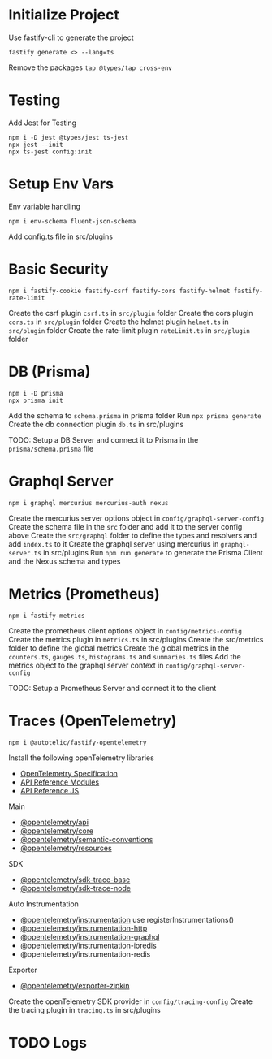 # Initialize Project

Use fastify-cli to generate the project

```
fastify generate <> --lang=ts
```

Remove the packages `tap @types/tap cross-env`

# Testing

Add Jest for Testing

```
npm i -D jest @types/jest ts-jest
npx jest --init
npx ts-jest config:init
```

# Setup Env Vars

Env variable handling

```
npm i env-schema fluent-json-schema
```

Add config.ts file in src/plugins

# Basic Security

```
npm i fastify-cookie fastify-csrf fastify-cors fastify-helmet fastify-rate-limit
```

Create the csrf plugin `csrf.ts` in `src/plugin` folder
Create the cors plugin `cors.ts` in `src/plugin` folder
Create the helmet plugin `helmet.ts` in `src/plugin` folder
Create the rate-limit plugin `rateLimit.ts` in `src/plugin` folder

# DB (Prisma)

```
npm i -D prisma
npx prisma init
```

Add the schema to `schema.prisma` in prisma folder
Run `npx prisma generate`
Create the db connection plugin `db.ts` in src/plugins

TODO: Setup a DB Server and connect it to Prisma in the `prisma/schema.prisma` file

# Graphql Server

```
npm i graphql mercurius mercurius-auth nexus
```

Create the mercurius server options object in `config/graphql-server-config`
Create the schema file in the `src` folder and add it to the server config above
Create the `src/graphql` folder to define the types and resolvers and add `index.ts` to it
Create the graphql server using mercurius in `graphql-server.ts` in src/plugins
Run `npm run generate` to generate the Prisma Client and the Nexus schema and types

# Metrics (Prometheus)

```
npm i fastify-metrics
```

Create the prometheus client options object in `config/metrics-config`
Create the metrics plugin in `metrics.ts` in src/plugins
Create the src/metrics folder to define the global metrics
Create the global metrics in the `counters.ts`, `gauges.ts`, `histograms.ts` and `summaries.ts` files
Add the metrics object to the graphql server context in `config/graphql-server-config`

TODO: Setup a Prometheus Server and connect it to the client

# Traces (OpenTelemetry)

```
npm i @autotelic/fastify-opentelemetry

```

Install the following openTelemetry libraries

- [OpenTelemetry Specification](https://github.com/open-telemetry/opentelemetry-specification/tree/main/specification)
- [API Reference Modules](https://open-telemetry.github.io/opentelemetry-js/modules.html)
- [API Reference JS](https://open-telemetry.github.io/opentelemetry-js-api/)

Main

- [@opentelemetry/api]()
- [@opentelemetry/core](https://www.npmjs.com/package/@opentelemetry/core)
- [@opentelemetry/semantic-conventions](https://www.npmjs.com/package/@opentelemetry/semantic-conventions)
- [@opentelemetry/resources](https://www.npmjs.com/package/@opentelemetry/resources)

SDK

- [@opentelemetry/sdk-trace-base](https://www.npmjs.com/package/@opentelemetry/sdk-trace-base)
- [@opentelemetry/sdk-trace-node](https://www.npmjs.com/package/@opentelemetry/sdk-trace-node)

Auto Instrumentation

- [@opentelemetry/instrumentation](https://github.com/open-telemetry/opentelemetry-js/tree/main/packages/opentelemetry-instrumentation) use registerInstrumentations()
- [@opentelemetry/instrumentation-http](https://github.com/open-telemetry/opentelemetry-js/tree/main/packages/opentelemetry-instrumentation-http)
- [@opentelemetry/instrumentation-graphql](https://www.npmjs.com/package/@opentelemetry/instrumentation-graphql)
- @opentelemetry/instrumentation-ioredis
- @opentelemetry/instrumentation-redis

Exporter

- [@opentelemetry/exporter-zipkin](https://www.npmjs.com/package/@opentelemetry/exporter-zipkin)

Create the openTelemetry SDK provider in `config/tracing-config`
Create the tracing plugin in `tracing.ts` in src/plugins

# TODO Logs
